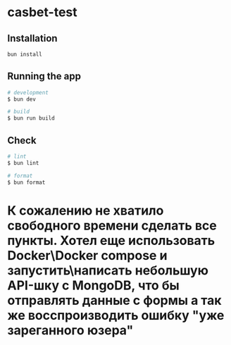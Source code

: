 # casbet-test

## Installation

```bash
bun install
```

## Running the app

```bash
# development
$ bun dev

# build
$ bun run build
```

## Check

```bash
# lint
$ bun lint

# format
$ bun format
```

# К сожалению не хватило свободного времени сделать все пункты. Хотел еще использовать Docker\Docker compose и запустить\написать небольшую API-шку с MongoDB, что бы отправлять данные с формы а так же восспроизводить ошибку "уже зареганного юзера"
